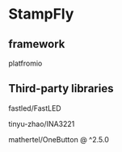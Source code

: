 # StampFly

## framework

platfromio

## Third-party libraries

fastled/FastLED

tinyu-zhao/INA3221

mathertel/OneButton @ ^2.5.0